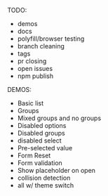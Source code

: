 TODO:
- demos
- docs
- polyfill/browser testing
- branch cleaning
- tags
- pr closing
- open issues
- npm publish

DEMOS:
- Basic list
- Groups
- Mixed groups and no groups
- Disabled options
- Disabled groups
- disabled select
- Pre-selected value
- Form Reset
- Form validation
- Show placeholder on open
- collision detection
- all w/ theme switch